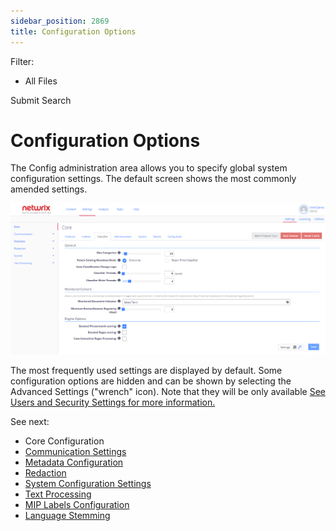 ```yaml
---
sidebar_position: 2869
title: Configuration Options
---
```


Filter: 

* All Files

Submit Search

# Configuration Options

The Config administration area allows you to specify global system configuration settings. The default screen shows the most commonly amended settings.

[![](../../../../../static/images/DataClassification_5.7/Content/Resources/Images/config_system/core_thumb_0_0.png)](../../Resources/Images/config_system/core.png)

The most frequently used settings are displayed by default. Some configuration options are hidden and can be shown by selecting the Advanced Settings ("wrench" icon). Note that they will be only available [See Users and Security Settings for more information.](../Security/Users)

See next:

* Core Configuration
* [Communication Settings](CommunicationSettings)
* [Metadata Configuration](ConfigMetadata)
* [Redaction](Redaction)
* [System Configuration Settings](SystemConfiguration)
* [Text Processing](TextHandling)
* [MIP Labels Configuration](../Admin/Workflows/MIPLabels/ConfigureNDC)
* [Language Stemming](LanguageStemming)